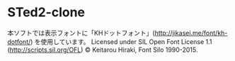 # STed2-clone

本ソフトでは表示フォントに「KHドットフォント」(http://jikasei.me/font/kh-dotfont/) を使用しています。
Licensed under SIL Open Font License 1.1 (http://scripts.sil.org/OFL)
© Keitarou Hiraki, Font Silo 1990-2015.
